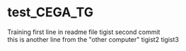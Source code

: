 # test_CEGA_TG
Training 
 first line in readme file 
tigist
second commit  
this is another line from the "other computer"
tigist2
tigist3